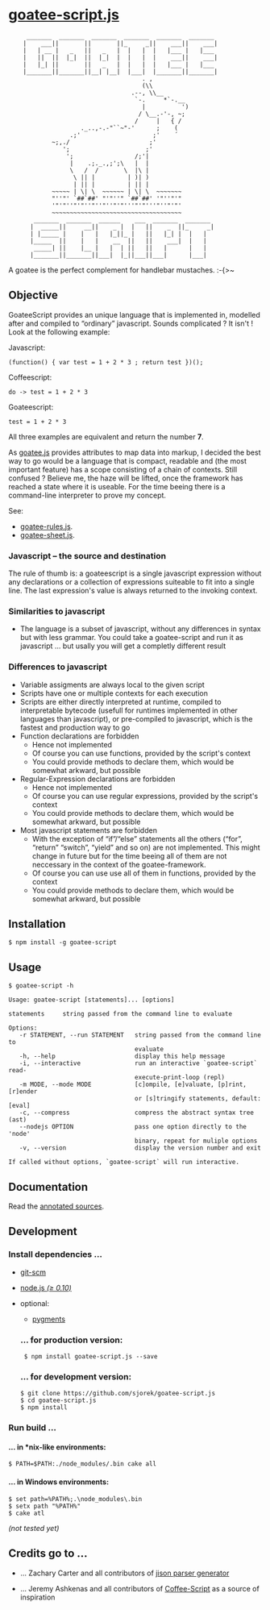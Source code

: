 
[goatee-script.js](http://sjorek.github.io/goatee-script.js/)
=============================================================

         _______  _______  _______  _______  _______  _______
        |    ___||       ||       ||_     _||    ___||    ___|
        |   | __ |   _   ||   _   |  |   |  |   |___ |   |___
        |   ||  ||  |_|  ||  |_|  |  |   |  |    ___||    ___|
        |   |_| ||       ||   _   |  |   |  |   |___ |   |___
        |_______||_______||__| |__|  |___|  |_______||_______|
                                         . ,
                                         (\\
                                      .--, \\__
                                       `-.     *`-.__
                                         |          ')
                                        / \__.-'-, ~;
                                       /     |   { /
                        ._..,-.-"``~"-'      ;    (
                     .;'                    ;'    ´
                ~;,./                      ;'
                   ';                     ;'
                    ';                 /;'|
                     |    .;._.,;';\   |  |
                     \   /  /       \  |\ |
                      \ || |         | )| )
                      | || |         | || |
                ~~~~~ | \| \  ~~~~~~ | \| \  ~~~~~~~
                "''"' `##`##' "'"''" `##`##' '"''"'"
                '"'"''"'"''"''"''"'"'''"'"'''"''"'"'
                ~~~~~~~~~~~~~~~~~~~~~~~~~~~~~~~~~~~~
           _______  _______  ______    ___  _______  _______
          |  _____||     __||    _ |  |   ||    _  ||_     _|
          | |_____ |    |   |   |_||_ |   ||   |_| |  |   |
          |_____  ||    |   |    __  ||   ||    ___|  |   |
           _____| ||    |__ |   |  | ||   ||   |      |   |
          |_______||_______||___|  |_||___||___|      |___|

A goatee is the perfect complement for handlebar mustaches. :-{>~

## Objective


GoateeScript provides an unique language that is implemented in, modelled after
and compiled to “ordinary” javascript. Sounds complicated ? It isn't ! Look at
the following example:

Javascript:

    (function() { var test = 1 + 2 * 3 ; return test })();

Coffeescript:

    do -> test = 1 + 2 * 3

Goateescript:

    test = 1 + 2 * 3

All three examples are equivalent and return the number **7**.

As [goatee.js](http://sjorek.github.io/goatee.js) provides attributes to
map data into markup, I decided the best way to go would be a language that is
compact, readable and (the most important feature) has a scope consisting of
a chain of contexts.  Still confused ?  Believe me, the haze will be lifted,
once the framework has reached a state where it is useable.  For the time
beeing there is a command-line interpreter to prove my concept.

See:
- [goatee-rules.js](http://sjorek.github.io/goatee-rules.js).
- [goatee-sheet.js](http://sjorek.github.io/goatee-sheet.js).

### Javascript – the source and destination

The rule of thumb is: a goateescript is a single javascript expression without
any declarations or a collection of expressions suiteable to fit into a single
line. The last expression's value is always returned to the invoking context.

### Similarities to javascript

- The language is a subset of javascript, without any differences in syntax
  but with less grammar. You could take a goatee-script and run it as javascript
  … but usally you will get a completly different result

### Differences to javascript

- Variable assigments are always local to the given script
- Scripts have one or multiple contexts for each execution
- Scripts are either directly interpreted at runtime, compiled
  to interpretable bytecode (usefull for runtimes implemented
  in other languages than javascript), or pre-compiled to
  javascript, which is the fastest and production way to go
- Function declarations are forbidden
  - Hence not implemented
  - Of course you can use functions, provided by the script's context
  - You could provide methods to declare them, which would be somewhat arkward,
    but possible
- Regular-Expression declarations are forbidden
  - Hence not implemented
  - Of course you can use regular expressions, provided by the script's context
  - You could provide methods to declare them, which would be somewhat arkward,
    but possible
- Most javascript statements are forbidden
  - With the exception of “if”/“else” statements all the others (“for”, “return”
    “switch”, “yield” and so on) are not implemented.  This might change in
    future but for the time beeing all of them are not neccessary in the context
    of the goatee-framework.
  - Of course you can use use all of them in functions, provided by the context
  - You could provide methods to declare them, which would be somewhat arkward,
    but possible

## Installation

    $ npm install -g goatee-script

## Usage

    $ goatee-script -h

    Usage: goatee-script [statements]... [options]

    statements     string passed from the command line to evaluate

    Options:
       -r STATEMENT, --run STATEMENT   string passed from the command line to
                                       evaluate
       -h, --help                      display this help message
       -i, --interactive               run an interactive `goatee-script` read-
                                       execute-print-loop (repl)
       -m MODE, --mode MODE            [c]ompile, [e]valuate, [p]rint, [r]ender
                                       or [s]tringify statements, default:  [eval]
       -c, --compress                  compress the abstract syntax tree (ast)
       --nodejs OPTION                 pass one option directly to the 'node'
                                       binary, repeat for muliple options
       -v, --version                   display the version number and exit

    If called without options, `goatee-script` will run interactive.

## Documentation

Read the [annotated sources](http://sjorek.github.io/goatee-script.js/).

## Development

### Install dependencies …

- [git-scm](http://git-scm.com)
- [node.js *(≥ 0.10)*](http://nodejs.org)
- optional:
  - [pygments](http://pygments.org)

  ### … for production version:

       $ npm install goatee-script.js --save

  ### … for development version:

      $ git clone https://github.com/sjorek/goatee-script.js
      $ cd goatee-script.js
      $ npm install

### Run build …

#### … in *nix-like environments:

    $ PATH=$PATH:./node_modules/.bin cake all

#### … in Windows environments:

    $ set path=%PATH%;.\node_modules\.bin
    $ setx path "%PATH%"
    $ cake atl

_(not tested yet)_


## Credits go to …

- … Zachary Carter and all contributors of
  [jison parser generator](http://zaach.github.io/jison/)

- … Jeremy Ashkenas and all contributors of
  [Coffee-Script](http://coffeescript.org/)
  as a source of inspiration
